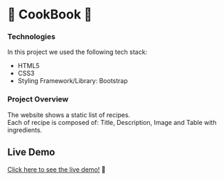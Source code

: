 # 🍔 CookBook 🍟

### Technologies
In this project we used the following tech stack:
- HTML5
- CSS3
- Styling Framework/Library: Bootstrap

### Project Overview
The website shows a static list of recipes. <br />
Each of recipe is composed of: Title, Description, Image and Table with ingredients.

## Live Demo

[Click here to see the live demo!](https://netlify.app/) 🍳

